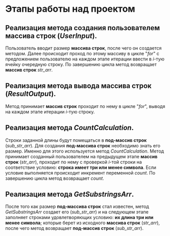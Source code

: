# Этапы работы над проектом
## Реализация метода создания пользователем массива строк (_UserInput_).
Пользователь вводит размер **массива строк**, после чего он создается методом. Далее происходит проход по этому массиву в цикле "_for_" с предложением пользователю на каждом этапе итерации ввести в _i_-тую ячейку очередную строку. По завершению цикла метод возвращает **массив строк** _str_arr_.
## Реализация метода вывода массива строк (_ResultOutput_).
Метод принимает **массив строк**  проходит по нему в цикле "_for_", выводя на каждом этапе итерации _i_-тую строку.
## Реализация метода _CountCalculation_.
Строки заданной длины будут помещаться в **под-массив строк** (_sub_str_arr_).
Для создания **под-массива строк** необходимо знать его размер. Именно для этого используется метод _CountCalculation_. Метод принимает созданный пользователем на предыдущем этапе **массив строк** (_str_arr_), проходит по нему с проверкой _i_-той строки на соответствие условию: **строка имеет три или менее символа**. Если условие выполняется происходит инкремент переменной _count_. По завершению цикла метод возвращает _count_.
## Реализация метода _GetSubstringsArr_.
После того как размер **под-массива строк** стал известен, метод _GetSubstringsArr_ создает его (_sub_str_arr_) и на следующем этапе заполняет строками удовлетворяющих условию: **их длина три или менее символа**; которые берет из исходного **массива строк** (_str_arr_), после чего метод возвращает **под-массив строк** (_sub_str_arr_).